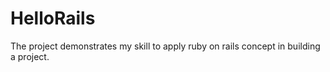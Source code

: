 # HelloRails
The project demonstrates my skill to apply ruby on rails concept in building a project.

